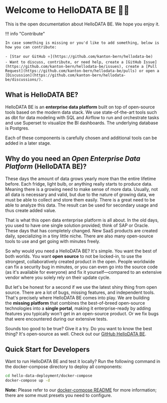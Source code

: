 # Welcome to HelloDATA BE 👋🏻

This is the open documentation about HelloDATA BE. We hope you enjoy it.

!!! info "Contribute"

    In case something is missing or you'd like to add something, below is how you can contribute:

    - [Star our GitHub ⭐](https://github.com/kanton-bern/hellodata-be)
    - Want to discuss, contribute, or need help, create a [GitHub Issue](https://github.com/kanton-bern/hellodata-be/issues), create a [Pull Request](https://github.com/kanton-bern/hellodata-be/pulls) or open a [Discussion](https://github.com/kanton-bern/hellodata-be/discussions/).

## What is HelloDATA BE?

HelloDATA BE is an **enterprise data platform** built on top of open-source tools based on the modern data stack. We use state-of-the-art tools such as dbt for data modeling with SQL and Airflow to run and orchestrate tasks and use Superset to visualize the BI dashboards. The underlying database is Postgres.

Each of these components is carefully chosen and additional tools can be added in a later stage.

## Why do you need an **_Open Enterprise Data Platform_** (HelloDATA BE)?

These days the amount of data grows yearly more than the entire lifetime before. Each fridge, light bulb, or anything really starts to produce data. Meaning there is a growing need to make sense of more data. Usually, not all data is necessary and valid, but due to the nature of growing data, we must be able to collect and store them easily. There is a great need to be able to analyze this data. The result can be used for secondary usage and thus create added value.

That is what this open data enterprise platform is all about. In the old days, you used to have one single solution provided; think of SAP or Oracle. These days that has completely changed. New SaaS products are created daily, specializing in a tiny little niche. There are also many open-source tools to use and get going with minutes freely.

So why would you need a HelloDATA BE? It's simple. You want the best of both worlds. You want **open source** to not be locked-in, to use the strongest, collaboratively created product in the open. People worldwide can fix a security bug in minutes, or you can even go into the source code (as it's available for everyone) and fix it yourself—compared to an extensive vendor where you solely rely on their update cycle.

But let's be honest for a second if we use the latest shiny thing from open source. There are a lot of bugs, missing features, and independent tools. That's precisely where HelloDATA BE comes into play. We are building the **missing platform** that combines the best-of-breed open-source technologies into a **single portal**, making it enterprise-ready by adding features you typically won't get in an open-source product. Or we fix bugs that were encountered during our extensive tests.

Sounds too good to be true? Give it a try. Do you want to know the best thing? It's open-source as well. Check out our [GitHub HelloDATA BE](https://github.com/kanton-bern/hellodata-be).


## Quick Start for Developers

Want to run HelloDATA BE and test it locally? Run the following command in the docker-compose directory to deploy all components:

```sh
cd hello-data-deployment/docker-compose
docker-compose up -d
```

**Note:** Please refer to our [docker-compose README](https://github.com/kanton-bern/hellodata-be/tree/main/hello-data-deployment/docker-compose/README.md) for more information; there are some must presets you need to configure.